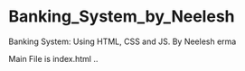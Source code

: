 # Banking_System_by_Neelesh
Banking System: Using HTML, CSS and JS.
By Neelesh erma

Main File is index.html  ..
